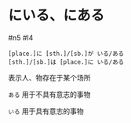 # にいる、にある
 #n5 #l4
 
```nihongo
[place.]に [sth.]/[sb.]が いる/ある
[sth.]/[sb.]は [place.]に いる/ある
```

表示人、物存在于某个场所  

`ある` 用于不具有意志的事物  

`いる` 用于具有意志的事物